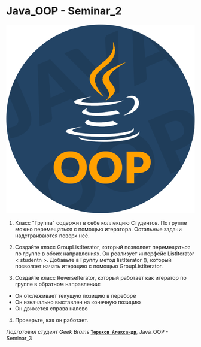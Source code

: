 # Java_OOP - Seminar_2

![pictures java for oop](https://raw.githubusercontent.com/Terekhov-A-S/Java_OOP_Seminar_2/main/Icon_Java_OOP_Advanced.png)

1. Класс "Группа" содержит в себе коллекцию Студентов. 
По группе можно перемещаться с помощью итератора. 
Остальные задачи надстраиваются поверх неё.

2. Создайте класс GroupListIterator, 
который позволяет перемещаться по группе в обоих направлениях. 
Он реализует интерфейс ListIterator < studentn >.
Добавьте в Группу метод listIterator (), 
который позволяет начать итерацию с помощью GroupListIterator.

3. Создайте класс ReverseIterator, 
который работает как итератор по группе в обратном направлении:
- Он отслеживает текущую позицию в переборе
- Он изначально выставлен на конечную позицию
- Он движется справа налево

4. Проверьте, как он работает.


*Подготовил студент Geek Brains* [**`Терехов Александр`**](https://gb.ru/users/7696463), Java_OOP - Seminar_3
